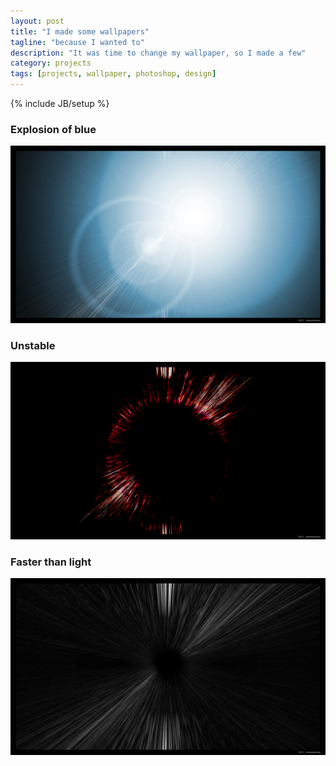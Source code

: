 ```yaml
---
layout: post
title: "I made some wallpapers"
tagline: "because I wanted to"
description: "It was time to change my wallpaper, so I made a few"
category: projects
tags: [projects, wallpaper, photoshop, design]
---
```

{% include JB/setup %}

<h3>Explosion of blue</h3>
<img src="/assets/images/wallpapers/explosion_of_blue.png" />

<h3>Unstable</h3>
<img src="/assets/images/wallpapers/unstable.png" />

<h3>Faster than light</h3>
<img src="/assets/images/wallpapers/faster_than_light.png" />